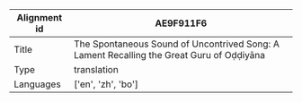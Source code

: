 |Alignment id | AE9F911F6
| --- | --- 
|Title | The Spontaneous Sound of Uncontrived Song: A Lament Recalling the Great Guru of Oḍḍiyāna 
|Type | translation
|Languages | ['en', 'zh', 'bo']